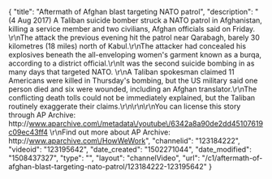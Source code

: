 {
    "title": "Aftermath of Afghan blast targeting NATO patrol",
    "description": "(4 Aug 2017) A Taliban suicide bomber struck a NATO patrol in Afghanistan, killing a service member and two civilians, Afghan officials said on Friday. \r\nThe attack the previous evening hit the patrol near Qarabagh, barely 30 kilometres (18 miles) north of Kabul.\r\nThe attacker had concealed his explosives beneath the all-enveloping women's garment known as a burqa, according to a district official.\r\nIt was the second suicide bombing in as many days that targeted NATO. \r\nA Taliban spokesman claimed 11 Americans were killed in Thursday's bombing, but the US military said one person died and six were wounded, including an Afghan translator.\r\nThe conflicting death tolls could not be immediately explained, but the Taliban routinely exaggerate their claims.\r\n\r\n\r\nYou can license this story through AP Archive: http:\/\/www.aparchive.com\/metadata\/youtube\/6342a8a90de2dd45107619c09ec43ff4 \r\nFind out more about AP Archive: http:\/\/www.aparchive.com\/HowWeWork",
    "channelid": "123184222",
    "videoid": "123195642",
    "date_created": "1502271044",
    "date_modified": "1508437327",
    "type": "",
    "layout": "channelVideo",
    "url": "\/c1\/aftermath-of-afghan-blast-targeting-nato-patrol\/123184222-123195642"
}